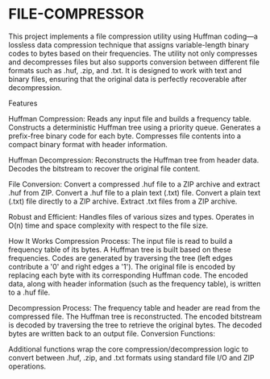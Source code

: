 # FILE-COMPRESSOR
This project implements a file compression utility using Huffman coding—a lossless data compression technique that assigns variable-length binary codes to bytes based on their frequencies. The utility not only compresses and decompresses files but also supports conversion between different file formats such as .huf, .zip, and .txt. It is designed to work with text and binary files, ensuring that the original data is perfectly recoverable after decompression.

Features

Huffman Compression:
Reads any input file and builds a frequency table.
Constructs a deterministic Huffman tree using a priority queue.
Generates a prefix-free binary code for each byte.
Compresses file contents into a compact binary format with header information.

Huffman Decompression:
Reconstructs the Huffman tree from header data.
Decodes the bitstream to recover the original file content.

File Conversion:
Convert a compressed .huf file to a ZIP archive and extract .huf from ZIP.
Convert a .huf file to a plain text (.txt) file.
Convert a plain text (.txt) file directly to a ZIP archive.
Extract .txt files from a ZIP archive.

Robust and Efficient:
Handles files of various sizes and types.
Operates in O(n) time and space complexity with respect to the file size.

How It Works
Compression Process:
The input file is read to build a frequency table of its bytes.
A Huffman tree is built based on these frequencies.
Codes are generated by traversing the tree (left edges contribute a '0' and right edges a '1').
The original file is encoded by replacing each byte with its corresponding Huffman code.
The encoded data, along with header information (such as the frequency table), is written to a .huf file.

Decompression Process:
The frequency table and header are read from the compressed file.
The Huffman tree is reconstructed.
The encoded bitstream is decoded by traversing the tree to retrieve the original bytes.
The decoded bytes are written back to an output file.
Conversion Functions:

Additional functions wrap the core compression/decompression logic to convert between .huf, .zip, and .txt formats using standard file I/O and ZIP operations.
